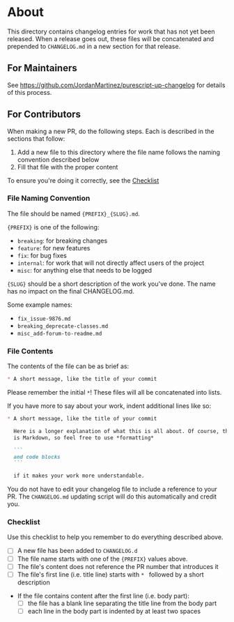 # About

This directory contains changelog entries for work that has not yet been
released. When a release goes out, these files will be concatenated and
prepended to `CHANGELOG.md` in a new section for that release.

## For Maintainers

See https://github.com/JordanMartinez/purescript-up-changelog for details of this process.

## For Contributors

When making a new PR, do the following steps. Each is described in the sections that follow:
1. Add a new file to this directory where the file name follows the naming convention described below
1. Fill that file with the proper content

To ensure you're doing it correctly, see the [Checklist](#checklist)

### File Naming Convention

The file should be named `{PREFIX}_{SLUG}.md`.

`{PREFIX}` is one of the following:
* `breaking`: for breaking changes
* `feature`: for new features
* `fix`: for bug fixes
* `internal`: for work that will not directly affect users of the project
* `misc`: for anything else that needs to be logged

`{SLUG}` should be a short description of the work you've done. The name has no
impact on the final CHANGELOG.md.

Some example names:
* `fix_issue-9876.md`
* `breaking_deprecate-classes.md`
* `misc_add-forum-to-readme.md`

### File Contents

The contents of the file can be as brief as:

```markdown
* A short message, like the title of your commit
```

Please remember the initial `*`! These files will all be concatenated into
lists.

If you have more to say about your work, indent additional lines like so:

``````markdown
* A short message, like the title of your commit

  Here is a longer explanation of what this is all about. Of course, this file
  is Markdown, so feel free to use *formatting*

  ```
  and code blocks
  ```

  if it makes your work more understandable.
``````

You do not have to edit your changelog file to include a reference to your PR.
The `CHANGELOG.md` updating script will do this automatically and credit you.

### Checklist

Use this checklist to help you remember to do everything described above.

- [ ] A new file has been added to `CHANGELOG.d`
- [ ] The file name starts with one of the `{PREFIX}` values above.
- [ ] The file's content does not reference the PR number that introduces it
- [ ] The file's first line (i.e. title line) starts with `* ` followed by a short description
- If the file contains content after the first line (i.e. body part):
    - [ ] the file has a blank line separating the title line from the body part
    - [ ] each line in the body part is indented by at least two spaces
